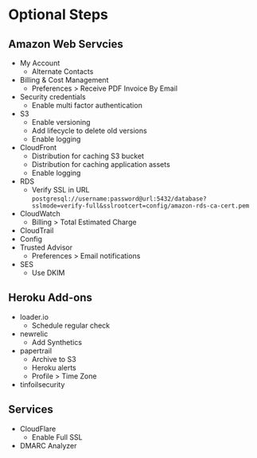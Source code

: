 # Optional Steps

## Amazon Web Servcies

* My Account
  * Alternate Contacts
* Billing & Cost Management
  * Preferences > Receive PDF Invoice By Email
* Security credentials
  * Enable multi factor authentication
* S3
  * Enable versioning
  * Add lifecycle to delete old versions
  * Enable logging
* CloudFront
  * Distribution for caching S3 bucket
  * Distribution for caching application assets
  * Enable logging
* RDS
  * Verify SSL in URL `postgresql://username:password@url:5432/database?sslmode=verify-full&sslrootcert=config/amazon-rds-ca-cert.pem`
* CloudWatch
  * Billing > Total Estimated Charge
* CloudTrail
* Config
* Trusted Advisor
  * Preferences > Email notifications
* SES
  * Use DKIM

## Heroku Add-ons

* loader.io
  * Schedule regular check
* newrelic
  * Add Synthetics
* papertrail
  * Archive to S3
  * Heroku alerts
  * Profile > Time Zone
* tinfoilsecurity

## Services

* CloudFlare
  * Enable Full SSL
* DMARC Analyzer
